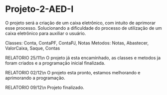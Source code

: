 # Projeto-2-AED-I
O projeto será a criação de um caixa eletrônico, com intuito de aprimorar esse processo.
Solucionando a dificuldade do processo de utilização de um caixa eletrônico para auxiliar o usuário.

Classes: Conta, ContaPF, ContaPJ, Notas
Metodos: Notas, Abastecer, ValorCaixa, Saque, Contas

RELATORIO 25/11\n
O projeto já esta encaminhado, as classes e metodos ja foram criados e a programação inicial finalizada.

RELATORIO 02/12\n
O projeto esta pronto, estamos melhorando e aprimorando a programação.

RELATORIO 09/12\n
Projeto finalizado.
